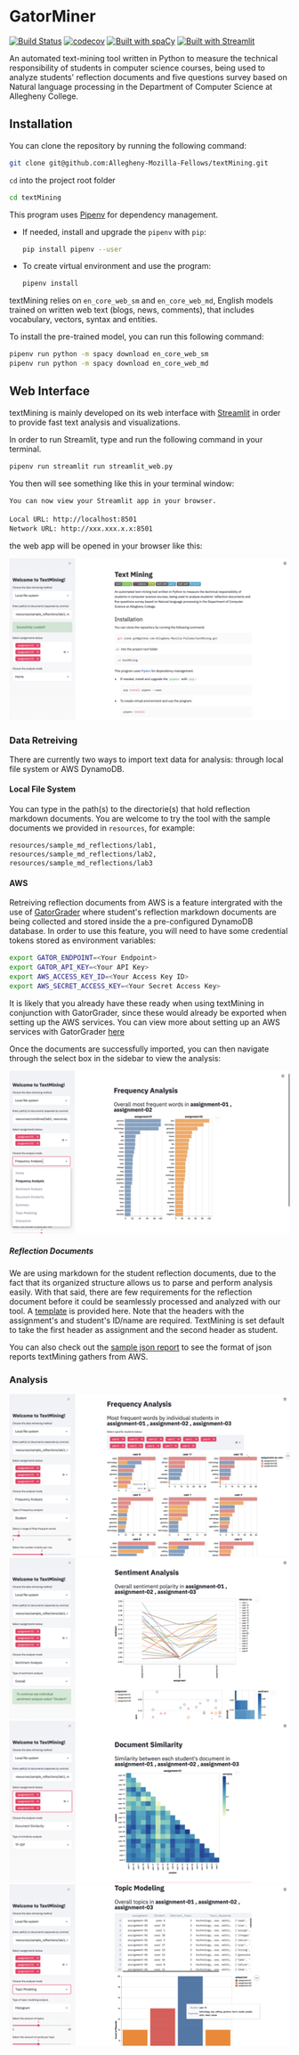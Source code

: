# GatorMiner

[![Build Status](https://travis-ci.com/Allegheny-Mozilla-Fellows/textMining.svg?branch=master)](https://travis-ci.com/Allegheny-Mozilla-Fellows/textMining)
[![codecov](https://codecov.io/gh/Allegheny-Mozilla-Fellows/textMining/branch/master/graph/badge.svg)](https://codecov.io/gh/Allegheny-Mozilla-Fellows/textMining)
[![Built with spaCy](https://img.shields.io/badge/built%20with-spaCy-09a3d5.svg)](https://spacy.io)
[![Built with Streamlit](https://img.shields.io/badge/built%20with-Streamlit-09a3d5.svg)](https://www.streamlit.io/)

An automated text-mining tool written in Python to measure the technical
responsibility of students in computer science courses, being used to analyze
students' reflection documents and five questions survey based on Natural language
processing in the Department of Computer Science at Allegheny College.

## Installation

You can clone the repository by running the following command:

```bash
git clone git@github.com:Allegheny-Mozilla-Fellows/textMining.git
```

`cd` into the project root folder

```bash
cd textMining
```

This program uses [Pipenv](https://github.com/pypa/pipenv) for dependency management.

- If needed, install and upgrade the `pipenv` with `pip`:

  ```bash
  pip install pipenv --user
  ```

- To create virtual environment and use the program:

  ```bash
  pipenv install
  ```

textMining relies on `en_core_web_sm` and `en_core_web_md`, English models trained on
written web text (blogs, news, comments), that includes vocabulary, vectors,
syntax and entities.

To install the pre-trained model, you can run this following command:

```bash
pipenv run python -m spacy download en_core_web_sm
pipenv run python -m spacy download en_core_web_md
```

## Web Interface

textMining is mainly developed on its web interface with [Streamlit](https://www.streamlit.io)
in order to provide fast text analysis and visualizations.

In order to run Streamlit, type and run the following command in your terminal.

```bash
pipenv run streamlit run streamlit_web.py
```

You then will see something like this in your terminal window:

```bash
You can now view your Streamlit app in your browser.

Local URL: http://localhost:8501
Network URL: http://xxx.xxx.x.x:8501
```

the web app will be opened in your browser like this:

![browser](resources/images/landing_page.png)

### Data Retreiving

There are currently two ways to import text data for analysis: through local
file system or AWS DynamoDB.

#### Local File System

You can type in the path(s) to the directorie(s) that hold reflection markdown
documents. You are welcome to try the tool with the sample documents we
provided in `resources`, for example:

```shell
resources/sample_md_reflections/lab1, resources/sample_md_reflections/lab2, resources/sample_md_reflections/lab3
```

#### AWS

Retreiving reflection documents from AWS is a feature intergrated with the use
of [GatorGrader](https://github.com/GatorEducator/gatorgrader) where student's
reflection markdown documents are being collected and stored inside the a
pre-configured DynamoDB database. In order to use this feature, you will need
to have some credential tokens stored as environment variables:

```bash
export GATOR_ENDPOINT=<Your Endpoint>
export GATOR_API_KEY=<Your API Key>
export AWS_ACCESS_KEY_ID=<Your Access Key ID>
export AWS_SECRET_ACCESS_KEY=<Your Secret Access Key>
```

It is likely that you already have these ready when using textMining in
conjunction with GatorGrader, since these would already be exported when
setting up the AWS services. You can view more about setting up an AWS services
with GatorGrader [here](https://github.com/enpuyou/script-api-lambda-dynamodb)

Once the documents are successfully imported, you can then navigate through
the select box in the sidebar to view the analysis:

![select box](resources/images/select_box.png)

##### Reflection Documents

We are using markdown for the student reflection documents, due to the fact that
its organized structure allows us to parse and perform analysis easily. With that
said, there are few requirements for the reflection document before it could be
seamlessly processed and analyzed with our tool. A
[template](resources/reflection_template.md) is provided here. Note that the
headers with the assignment's and student's ID/name are required. TextMining is
set default to take the first header as assignment and the second header as student.

You can also check out the
[sample json report](resources/sample_json_report/report%201.json) to see the
format of json reports textMining gathers from AWS.

### Analysis

![frequency](resources/images/frequency.png)
![sentiment](resources/images/sentiment.png)
![similarity](resources/images/similarity.png)
![topic](resources/images/topic.png)
